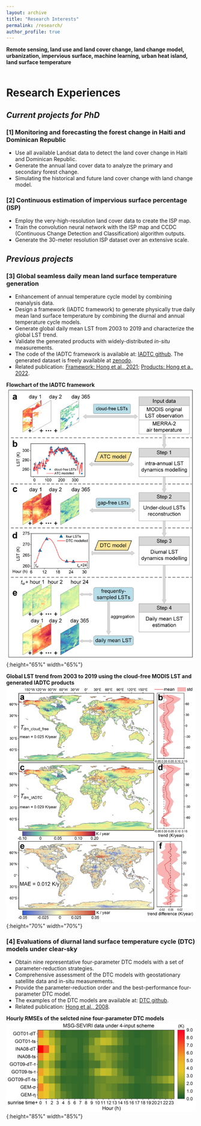 ```yaml
---
layout: archive
title: "Research Interests"
permalink: /research/
author_profile: true
---
```



<!-- # Research Interests -->

**Remote sensing, land use and land cover change, land change model, urbanization, impervious surface, machine learning, urban heat island, land surface temperature**
<br>
<br>

# Research Experiences
## *Current projects for PhD*
### [1] Monitoring and forecasting the forest change in Haiti and Dominican Republic 
* Use all available Landsat data to detect the land cover change in Haiti and Dominican Republic.
* Generate the annual land cover data to analyze the primary and secondary forest change.
* Simulating the historical and future land cover change with land change model.

### [2] Continuous estimation of impervious surface percentage (ISP)
* Employ the very-high-resolution land cover data to create the ISP map.
* Train the convolution neural network with the ISP map and CCDC (Continuous Change Detection and Classification) algorithm outputs.
* Generate the 30-meter resolution ISP dataset over an extensive scale.

## *Previous projects*
### [3] Global seamless daily mean land surface temperature generation
* Enhancement of annual temperature cycle model by combining reanalysis data.
* Design a framework (IADTC framework) to generate physically true daily mean land surface temperature by combining the diurnal and annual temperature cycle models.
* Generate global daily mean LST from 2003 to 2019 and characterize the global LST trend.
* Validate the generated products with widely-distributed *in-situ* measurements. 
* The code of the IADTC framework is available at: [IADTC github](https://github.com/faluhong/IADTC-framework). The generated dataset is freely available at [zenodo](https://zenodo.org/record/6287052).
* Related publication: [Framework: Hong et al., 2021](https://www.sciencedirect.com/science/article/pii/S0034425721003321); [Products: Hong et a., 2022](https://essd.copernicus.org/articles/14/3091/2022/).

**Flowchart of the IADTC framework**
<br>
![IADTC framework](/images/2021_daily_mean_LST_framework.jpg){:height="65%" width="65%"}
<br>

**Global LST trend from 2003 to 2019 using the cloud-free MODIS LST and generated IADTC products**
![IADTC framework](/images/Global_LST_trend_2003_2019.jpg){:height="70%" width="70%"}


### [4] Evaluations of diurnal land surface temperature cycle (DTC) models under clear-sky	
* Obtain nine representative four-parameter DTC models with a set of parameter-reduction strategies.
* Comprehensive assessment of the DTC models with geostationary satellite data and in-situ measurements.
* Provide the parameter-reduction order and the best-performance four-parameter DTC model.
* The examples of the DTC models are available at: [DTC github](https://github.com/faluhong/ATC-and-DTC-Code).
* Related publication: [Hong et al., 2008](https://www.sciencedirect.com/science/article/pii/S0924271618301710).

**Hourly RMSEs of the selcted nine four-parameter DTC models**
![image_four_parameter_DTC](/images/MSG-SEVIRI_four_points.png){:height="85%" width="85%"}










